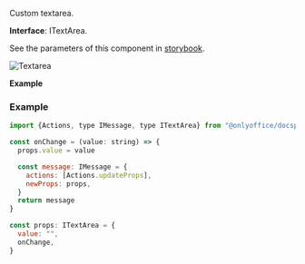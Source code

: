 Custom textarea.

**Interface**: ITextArea.

See the parameters of this component in [storybook](https://storybook.onlyoffice.io/?path=/docs/components-textarea--docs).

![Textarea](/assets/images/docspace/textarea.png)

**Example**

### Example

``` javascript
import {Actions, type IMessage, type ITextArea} from "@onlyoffice/docspace-plugin-sdk"

const onChange = (value: string) => {
  props.value = value

  const message: IMessage = {
    actions: [Actions.updateProps],
    newProps: props,
  }
  return message
}

const props: ITextArea = {
  value: "",
  onChange,
}
```
